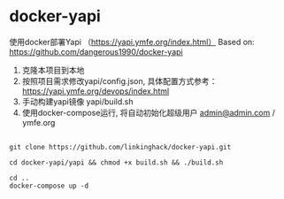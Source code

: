 # docker-yapi
使用docker部署Yapi （https://yapi.ymfe.org/index.html）
Based on: https://github.com/dangerous1990/docker-yapi

1. 克隆本项目到本地
2. 按照项目需求修改yapi/config.json, 具体配置方式参考：https://yapi.ymfe.org/devops/index.html
2. 手动构建yapi镜像 yapi/build.sh
3. 使用docker-compose运行, 将自动初始化超级用户 admin@admin.com / ymfe.org

## 
```
git clone https://github.com/linkinghack/docker-yapi.git

cd docker-yapi/yapi && chmod +x build.sh && ./build.sh

cd .. 
docker-compose up -d 
```
